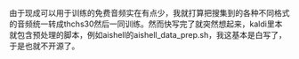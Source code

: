   由于现成可以用于训练的免费音频实在有点少，我就打算把搜集到的各种不同格式的音频统一转成thchs30然后一同训练。然而快写完了就突然想起来，kaldi里本就包含预处理的脚本，例如aishell的aishell_data_prep.sh，我这基本是白写了，于是也就不开源了。
